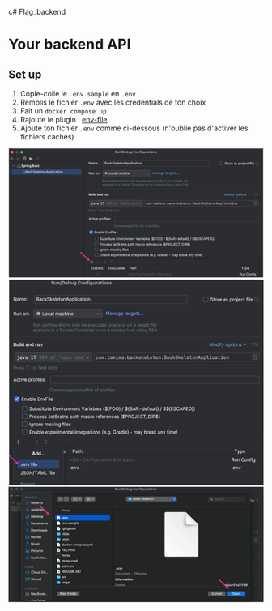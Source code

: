 c# Flag_backend
# Your backend API

## Set up 
1. Copie-colle le `.env.sample` en `.env`
2. Remplis le fichier `.env` avec les credentials de ton choix
3. Fait un `docker compose up`
4. Rajoute le plugin : [env-file](https://plugins.jetbrains.com/plugin/7861-envfile)
5. Ajoute ton fichier `.env` comme ci-dessous (n'oublie pas d'activer les fichiers cachés)
<img src="img-readme/img.png">
<img src="img-readme/img_1.png">
<img src="img-readme/img_2.png">
